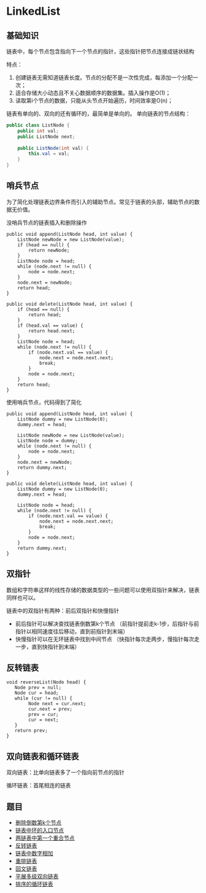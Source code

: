 # LinkedList

## 基础知识

链表中，每个节点包含指向下一个节点的指针，这些指针把节点连接成链状结构

特点：
1. 创建链表无需知道链表长度。节点的分配不是一次性完成，每添加一个分配一次；
2. 适合存储大小动态且不关心数据顺序的数据集。插入操作是O(1)；
3. 读取第i个节点的数据，只能从头节点开始遍历，时间效率是O(n)；

链表有单向的、双向的还有循环的，最简单是单向的。
单向链表的节点结构：

```java
public class ListNode {
    public int val;
    public ListNode next;
    
    public ListNode(int val) {
        this.val = val;
    }
}
```

## 哨兵节点

为了简化处理链表边界条件而引入的辅助节点。常见于链表的头部，辅助节点的数据无价值。

没哨兵节点的链表插入和删除操作

```
public void append(ListNode head, int value) {
    ListNode newNode = new ListNode(value);
    if (head == null) {
        return newNode;
    }
    ListNode node = head;
    while (node.next != null) {
        node = node.next;
    }
    node.next = newNode;
    return head;
}

public void delete(ListNode head, int value) {
    if (head == null) {
        return head;
    }
    if (head.val == value) {
        return head.next;    
    }
    ListNode node = head;
    while (node.next != null) {
        if (node.next.val == value) {
            node.next = node.next.next;
            break;
        }
        node = node.next;
    }
    return head;
}
```

使用哨兵节点，代码得到了简化

```
public void append(ListNode head, int value) {
    ListNode dummy = new ListNode(0);
    dummy.next = head;
    
    ListNode newNode = new ListNode(value);
    ListNode node = dummy;
    while (node.next != null) {
        node = node.next;
    }
    node.next = newNode;
    return dummy.next;
}

public void delete(ListNode head, int value) {
    ListNode dummy = new ListNode(0);
    dummy.next = head;
    
    ListNode node = head;
    while (node.next != null) {
        if (node.next.val == value) {
            node.next = node.next.next;
            break;
        }
        node = node.next;
    }
    return dummy.next;
}
```

## 双指针

数组和字符串这样的线性存储的数据类型的一些问题可以使用双指针来解决，链表同样也可以。

链表中的双指针有两种：前后双指针和快慢指针

* 前后指针可以解决查找链表倒数第k个节点 （前指针提前走k-1步，后指针与前指针以相同速度往后移动，直到前指针到末端）
* 快慢指针可以在无环链表中找到中间节点 （快指针每次走两步，慢指针每次走一步，直到快指针到末端）

## 反转链表

```
void reverseList(Node head) {
   Node prev = null;
   Node cur = head;
   while (cur != null) {
        Node next = cur.next;
        cur.next = prev;
        prev = cur;
        cur = next;
   } 
   return prev;
}
```

## 双向链表和循环链表

双向链表：比单向链表多了一个指向前节点的指针

循环链表：首尾相连的链表

## 题目

* [删除倒数第k个节点](src/main/java/io/dure/coding/linkedlist/RemoveNthFromEnd.java)
* [链表中环的入口节点](src/main/java/io/dure/coding/linkedlist/DetectCycle.java)
* [两链表中第一个重合节点](src/main/java/io/dure/coding/linkedlist/GetIntersectionNode.java)
* [反转链表](src/main/java/io/dure/coding/linkedlist/ReverseList.java)
* [链表中数字相加](src/main/java/io/dure/coding/linkedlist/AddTwoNumbers.java)
* [重排链表](src/main/java/io/dure/coding/linkedlist/ReorderList.java)
* [回文链表](src/main/java/io/dure/coding/linkedlist/IsPalindrome.java)
* [平展多级双向链表](src/main/io/dure/codinginterview/linkedlist/Flatten.java)
* [排序的循环链表](src/main/io/dure/codinginterview/linkedlist/Insert.java)